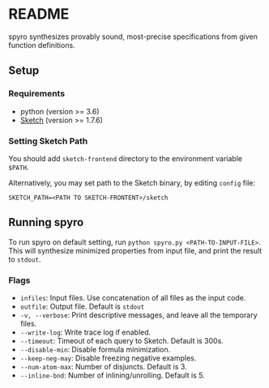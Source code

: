 # README

spyro synthesizes provably sound, most-precise specifications from given function definitions.



## Setup

### Requirements

* python (version >= 3.6)
* [Sketch](https://people.csail.mit.edu/asolar/) (version >= 1.7.6)

### Setting Sketch Path

You should add `sketch-frontend` directory to the environment variable `$PATH`.

Alternatively, you may set path to the Sketch binary, by editing `config` file:

```
SKETCH_PATH=<PATH TO SKETCH-FRONTENT>/sketch
```





## Running spyro

To run spyro on default setting, run `python spyro.py <PATH-TO-INPUT-FILE>`.
This will synthesize minimized properties from input file, and print the result to `stdout`.


### Flags

* `infiles`: Input files. Use concatenation of all files as the input code.
* `outfile`: Output file. Default is `stdout`
* `-v, --verbose`: Print descriptive messages, and leave all the temporary files.
* `--write-log`: Write trace log if enabled. 
* `--timeout`: Timeout of each query to Sketch. Default is 300s.
* `--disable-min`: Disable formula minimization.
* `--keep-neg-may`: Disable freezing negative examples.
* `--num-atom-max`: Number of disjuncts. Default is 3.
* `--inline-bnd`: Number of inlining/unrolling. Default is 5.
